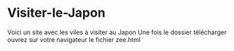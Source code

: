 # Visiter-le-Japon
Voici un site avec les viles à visiter au Japon
Une fois le dossier télécharger ouvrez sur votre navigateur le fichier zee.html
